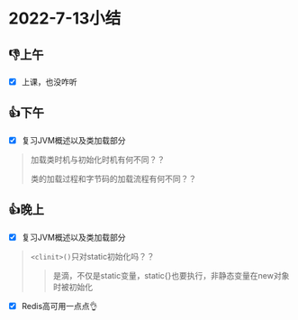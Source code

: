 # 2022-7-13小结

## 👎上午

- [x] 上课，也没咋听

## 👍下午

- [x] 复习JVM概述以及类加载部分

> 加载类时机与初始化时机有何不同？？
>
> 类的加载过程和字节码的加载流程有何不同？？

## 👍晚上

- [x] 复习JVM概述以及类加载部分

> `<clinit>()`只对static初始化吗？？
>
> > 是滴，不仅是static变量，static{}也要执行，非静态变量在new对象时被初始化

- [x] Redis高可用一点点👌